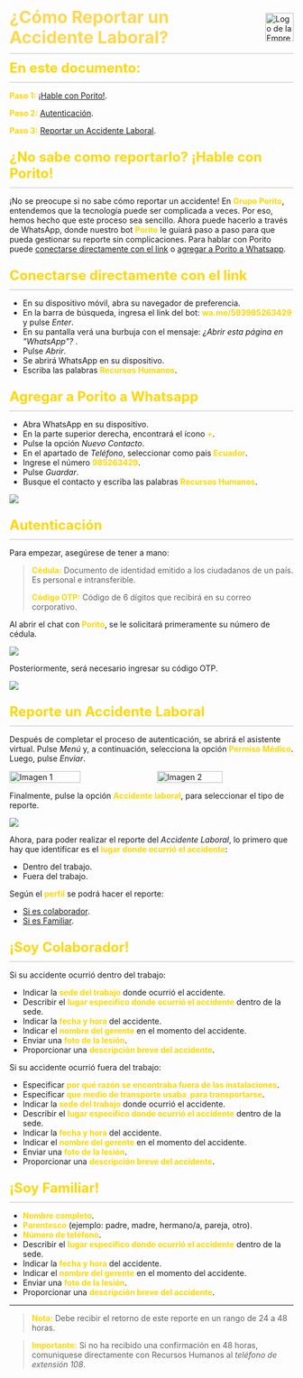 <!DOCTYPE html>
<html lang="es">
<head>
    <style>
        .header {
            display: flex;
            justify-content: space-between;
            align-items: center;
            padding: 10px 0;
            border-bottom: 2px solid #ddd;
        }
        .title {
        font-size: 48px;
        font-weight: bold;
        color: #FFD700; /* Color amarillo */
        }
		.logo img {
    	max-width: 50px; /* Ajusta el tamaño del logo */
   		height: auto;
        }
    </style>
</head>
</html>

<div style="display: flex; justify-content: space-between; align-items: center; padding: 10px 0; border-bottom: 2px solid #ddd;">
    <h1 style="font-size: 30px; color: #FFD750; margin: 0;"> ¿Cómo Reportar un Accidente Laboral?</h1>
    <img src="Pics/GrupoPorito.png" alt="Logo de la Empresa" style="height: 50px; margin-left: 20px;">
</div>

<div style="display: flex; justify-content: space-between; align-items: center; padding: 10px 0; border-bottom: 2px solid #ddd;">     
<h1 style="font-size: 24px; color: #FFD700; margin: 0;">En este documento:</h1>     
</div>

<span style="color: #FFD700;"><strong>Paso 1:</strong></span> [¡Hable con Porito!](#porito).

<span style="color: #FFD700;"><strong>Paso 2:</strong></span> [Autenticación](#auten).

<span style="color: #FFD700;"><strong>Paso 3:</strong></span> [Reportar un Accidente Laboral](#reporte).



<div style="display: flex; justify-content: space-between; align-items: center; padding: 10px 0; border-bottom: 2px solid #ddd;">     
<h1 style="font-size: 24px; color: #FFD700; margin: 0;"><a name="porito"></a>¿No sabe como reportarlo? ¡Hable con Porito!</h1> 
</div>

¡No se preocupe si no sabe cómo reportar un accidente! En <span style="color: #FFD700;"><strong>Grupo Porito</strong></span>, entendemos que la tecnología puede ser complicada a veces. Por eso, hemos hecho que este proceso sea sencillo. Ahora puede hacerlo a través de WhatsApp, donde nuestro bot <span style="color: #FFD700;"><strong>Porito</strong></span> le guiará paso a paso para que pueda gestionar su reporte sin complicaciones. Para hablar con Porito puede [conectarse directamente con el link](#link) o [agregar a Porito a Whatsapp](#manual).

<div style="display: flex; justify-content: space-between; align-items: center; padding: 10px 0; border-bottom: 2px solid #ddd;">     
<h1 style="font-size: 24px; color: #FFD700; margin: 0;"><a name="link"></a>Conectarse directamente con el link</h1> 
</div>

+ En su dispositivo móvil, abra su navegador de preferencia.
+ En la barra de búsqueda, ingresa el link del bot: <span style="color: #FFD700;"><strong>wa.me/593985263429</strong></span>  y pulse *Enter*.
+ En su pantalla verá una burbuja con el mensaje: *¿Abrir esta página en "WhatsApp"?* .
+ Pulse *Abrir*.
+ Se abrirá WhatsApp en su dispositivo.
+ Escriba las palabras <span style="color: #FFD700;"><strong>Recursos Humanos</strong></span>.




<div style="display: flex; justify-content: space-between; align-items: center; padding: 10px 0; border-bottom: 2px solid #ddd;">     
<h1 style="font-size: 24px; color: #FFD700; margin: 0;"><a name="manual"></a>Agregar a Porito a Whatsapp</h1> 
</div>



- Abra WhatsApp en su dispositivo.
- En la parte superior derecha, encontrará el ícono <span style="color: #FFD700;"><strong>+</strong></span>.
- Pulse la opción *Nuevo Contacto*.
- En el apartado de *Teléfono*, seleccionar como pais <span style="color: #FFD700;"><strong>Ecuador</strong></span>.
- Ingrese el número <span style="color: #FFD700;"><strong>985263429</strong></span>.
- Pulse *Guardar*.
- Busque el contacto y escriba las palabras <span style="color: #FFD700;"><strong>Recursos Humanos</strong></span>.



![](Pics/w1.jpeg)



<div style="display: flex; justify-content: space-between; align-items: center; padding: 10px 0; border-bottom: 2px solid #ddd;">     
<h1 style="font-size: 24px; color: #FFD700; margin: 0;"><a name="auten"></a>Autenticación</h1> 
</div>

Para empezar, asegúrese de tener a mano:

> <span style="color: #FFD700;"><strong>Cédula:</strong></span> Documento de identidad emitido a los ciudadanos de un país. Es personal e intransferible.
>
> <span style="color: #FFD700;"><strong>Código OTP:</strong></span> Código de 6 dígitos que recibirá en su correo corporativo.



Al abrir el chat con <span style="color: #FFD700;"><strong>Porito</strong></span>, se le solicitará primeramente su número de cédula.

![](Pics/w2.jpeg)



Posteriormente, será necesario ingresar su código OTP.

![](Pics/w3.jpeg)



<div style="display: flex; justify-content: space-between; align-items: center; padding: 10px 0; border-bottom: 2px solid #ddd;">     
<h1 style="font-size: 24px; color: #FFD700; margin: 0;"><a name="reporte"></a>Reporte un Accidente Laboral</h1> 
</div>

Después de completar el proceso de autenticación, se abrirá el asistente virtual. Pulse *Menú* y, a continuación, selecciona la opción <span style="color: #FFD700;"><strong>Permiso Médico</strong></span>. Luego, pulse *Enviar*.

<div style="display: flex; align-items: center; justify-content: space-between;">
    <img src="Pics/w4.jpeg" alt="Imagen 1" style="width: 50%; margin-right: 2%;">
    <img src="Pics/w5.jpeg" alt="Imagen 2" style="width: 48%;">
</div>



Finalmente, pulse la opción <span style="color: #FFD700;"><strong>Accidente laboral</strong></span>, para seleccionar el tipo de reporte.

![](Pics/w6.jpeg)



Ahora, para poder realizar el reporte del *Accidente Laboral*, lo primero que hay que identificar es el <span style="color: #FFD700;"><strong>lugar donde ocurrió el accidente</strong></span>:

- Dentro del trabajo.
- Fuera del trabajo.



Según el <span style="color: #FFD700;"><strong>perfil</strong></span>  se podrá hacer el reporte:

- [Si es colaborador](#soy-colaborador).
- [Si es Familiar](#soy-familiar).



<div style="display: flex; justify-content: space-between; align-items: center; padding: 10px 0; border-bottom: 2px solid #ddd;">     
<h1 style="font-size: 24px; color: #FFD700; margin: 0;"><a name="soy-colaborador"></a>¡Soy Colaborador!</h1> 
</div>

Si su accidente ocurrió dentro del trabajo:

- Indicar la <span style="color: #FFD700;"><strong>sede del trabajo</strong></span> donde ocurrió el accidente.
- Describir el <span style="color: #FFD700;"><strong>lugar especifico donde ocurrió el accidente</strong></span> dentro de la sede.
- Indicar la <span style="color: #FFD700;"><strong>fecha y hora</strong></span> del accidente.
- Indicar el <span style="color: #FFD700;"><strong>nombre del gerente</strong></span> en el momento del accidente.
- Enviar una <span style="color: #FFD700;"><strong>foto de la lesión</strong></span>.
- Proporcionar una <span style="color: #FFD700;"><strong>descripción breve del accidente</strong></span>.



Si su accidente ocurrió fuera del trabajo:

- Especificar <span style="color: #FFD700;"><strong>por qué razón se encontraba fuera de las instalaciones</strong></span>.
- Especificar <span style="color: #FFD700;"><strong>que medio de transporte usaba  para transportarse</strong></span>.
- Indicar la <span style="color: #FFD700;"><strong>sede del trabajo</strong></span> donde ocurrió el accidente.
- Describir el <span style="color: #FFD700;"><strong>lugar especifico donde ocurrió el accidente</strong></span> dentro de la sede.
- Indicar la <span style="color: #FFD700;"><strong>fecha y hora</strong></span> del accidente.
- Indicar el <span style="color: #FFD700;"><strong>nombre del gerente</strong></span> en el momento del accidente.
- Enviar una <span style="color: #FFD700;"><strong>foto de la lesión</strong></span>.
- Proporcionar una <span style="color: #FFD700;"><strong>descripción breve del accidente</strong></span>.



<div style="display: flex; justify-content: space-between; align-items: center; padding: 10px 0; border-bottom: 2px solid #ddd;">     
<h1 style="font-size: 24px; color: #FFD700; margin: 0;"><a name="soy-familiar"></a>¡Soy Familiar!</h1> 
</div>

- <span style="color: #FFD700;"><strong>Nombre completo</strong></span>.
- <span style="color: #FFD700;"><strong>Parentesco</strong></span> (ejemplo: padre, madre, hermano/a, pareja, otro).
- <span style="color: #FFD700;"><strong>Número de teléfono</strong></span>.
- Describir el <span style="color: #FFD700;"><strong>lugar especifico donde ocurrió el accidente</strong></span> dentro de la sede.
- Indicar la <span style="color: #FFD700;"><strong>fecha y hora</strong></span> del accidente.
- Indicar el <span style="color: #FFD700;"><strong>nombre del gerente</strong></span> en el momento del accidente.
- Enviar una <span style="color: #FFD700;"><strong>foto de la lesión</strong></span>.
- Proporcionar una <span style="color: #FFD700;"><strong>descripción breve del accidente</strong></span>.



------

><span style="color: #FFD700;"><strong>Nota:</strong></span> Debe recibir el retorno de este reporte en un rango de 24 a 48 horas.

> <span style="color: #FFD700;"><strong>Importante:</strong></span>  Si no ha recibido una confirmación en 48 horas, comuniquese directamente con Recursos Humanos al *teléfono de extensión 108*. 





